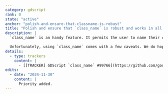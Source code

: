 ```yaml
---
category: gdscript
rank: 0
state: "active"
anchor: "polish-and-ensure-that-classname-is-robust"
title: "Polish and ensure that `class_name` is robust and works in all cases"
description: |
  `class_name` is an handy feature. It permits the user to name their classes and refer to it directly instead of having to preload the class using its path.

  Unfortunately, using `class_name` comes with a few caveats. We do hope to fix these issues in order to give users a better experience with this feature.
details:
  - type: trackers
    content: |
      - [[TRACKER] GDScript `class_name` #99766](https://github.com/godotengine/godot/issues/99766)
edits:
  - date: "2024-11-30"
    content: |
      Priority added.
---
```

